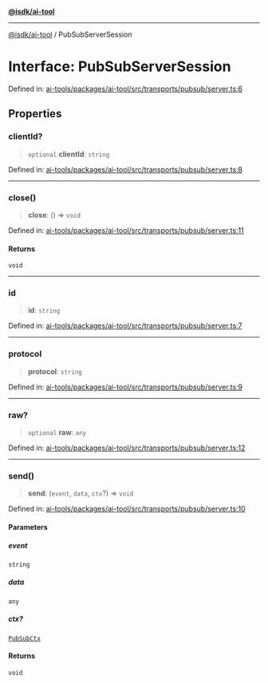 [**@isdk/ai-tool**](../README.md)

***

[@isdk/ai-tool](../globals.md) / PubSubServerSession

# Interface: PubSubServerSession

Defined in: [ai-tools/packages/ai-tool/src/transports/pubsub/server.ts:6](https://github.com/isdk/ai-tool.js/blob/a24331161aecd2d7bbd8dc9f9cd3d984871261cb/src/transports/pubsub/server.ts#L6)

## Properties

### clientId?

> `optional` **clientId**: `string`

Defined in: [ai-tools/packages/ai-tool/src/transports/pubsub/server.ts:8](https://github.com/isdk/ai-tool.js/blob/a24331161aecd2d7bbd8dc9f9cd3d984871261cb/src/transports/pubsub/server.ts#L8)

***

### close()

> **close**: () => `void`

Defined in: [ai-tools/packages/ai-tool/src/transports/pubsub/server.ts:11](https://github.com/isdk/ai-tool.js/blob/a24331161aecd2d7bbd8dc9f9cd3d984871261cb/src/transports/pubsub/server.ts#L11)

#### Returns

`void`

***

### id

> **id**: `string`

Defined in: [ai-tools/packages/ai-tool/src/transports/pubsub/server.ts:7](https://github.com/isdk/ai-tool.js/blob/a24331161aecd2d7bbd8dc9f9cd3d984871261cb/src/transports/pubsub/server.ts#L7)

***

### protocol

> **protocol**: `string`

Defined in: [ai-tools/packages/ai-tool/src/transports/pubsub/server.ts:9](https://github.com/isdk/ai-tool.js/blob/a24331161aecd2d7bbd8dc9f9cd3d984871261cb/src/transports/pubsub/server.ts#L9)

***

### raw?

> `optional` **raw**: `any`

Defined in: [ai-tools/packages/ai-tool/src/transports/pubsub/server.ts:12](https://github.com/isdk/ai-tool.js/blob/a24331161aecd2d7bbd8dc9f9cd3d984871261cb/src/transports/pubsub/server.ts#L12)

***

### send()

> **send**: (`event`, `data`, `ctx`?) => `void`

Defined in: [ai-tools/packages/ai-tool/src/transports/pubsub/server.ts:10](https://github.com/isdk/ai-tool.js/blob/a24331161aecd2d7bbd8dc9f9cd3d984871261cb/src/transports/pubsub/server.ts#L10)

#### Parameters

##### event

`string`

##### data

`any`

##### ctx?

[`PubSubCtx`](../type-aliases/PubSubCtx.md)

#### Returns

`void`
